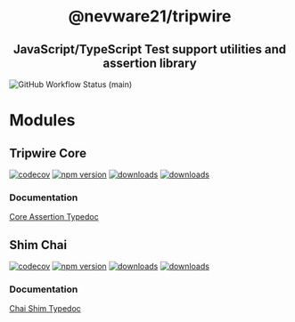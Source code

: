 
<h1 align="center">@nevware21/tripwire</h1>
<h2 align="center">JavaScript/TypeScript Test support utilities and assertion library</h2>

![GitHub Workflow Status (main)](https://img.shields.io/github/actions/workflow/status/nevware21/tripwire/ci.yml?branch=main)

# Modules
## Tripwire Core

[![codecov](https://codecov.io/gh/nevware21/tripwire/branch/main/graph/badge.svg?token=KA05820FMO)](https://codecov.io/gh/nevware21/tripwire)
[![npm version](https://badge.fury.io/js/%40nevware21%2Ftripwire.svg)](https://badge.fury.io/js/%40nevware21%2Ftripwire)
[![downloads](https://img.shields.io/npm/dt/%40nevware21/tripwire.svg)](https://www.npmjs.com/package/%40nevware21/tripwire)
[![downloads](https://img.shields.io/npm/dm/%40nevware21/tripwire.svg)](https://www.npmjs.com/package/%40nevware21/tripwire)

### Documentation

[Core Assertion Typedoc](https://nevware21.github.io/tripwire/typedoc/core/index.html)

## Shim Chai

[![codecov](https://codecov.io/gh/nevware21/tripwire/branch/main/graph/badge.svg?token=KA05820FMO)](https://codecov.io/gh/nevware21/tripwire-chai)
[![npm version](https://badge.fury.io/js/%40nevware21%2Ftripwire-chai.svg)](https://badge.fury.io/js/%40nevware21%2Ftripwire-chai)
[![downloads](https://img.shields.io/npm/dt/%40nevware21/tripwire-chai.svg)](https://www.npmjs.com/package/%40nevware21/tripwire-chai)
[![downloads](https://img.shields.io/npm/dm/%40nevware21/tripwire-chai.svg)](https://www.npmjs.com/package/%40nevware21/tripwire-chai)

### Documentation

[Chai Shim Typedoc](https://nevware21.github.io/tripwire/typedoc/shim/chai/index.html)